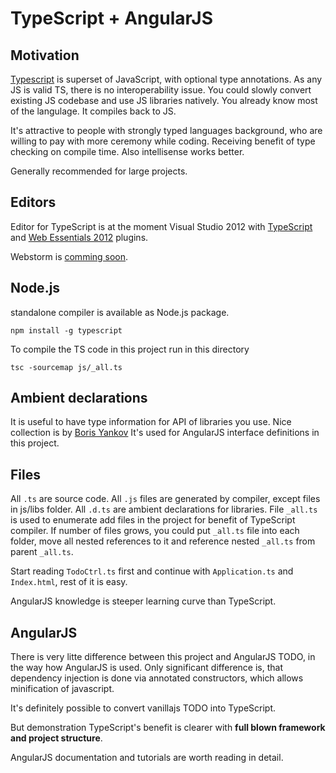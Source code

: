 # TypeScript + AngularJS #

## Motivation ##
[Typescript](http://www.typescriptlang.org/) 
is superset of JavaScript, with optional type annotations. 
As any JS is valid TS, there is no interoperability issue. 
You could slowly convert existing JS codebase and use JS libraries natively. 
You already know most of the langulage. 
It compiles back to JS.

It's attractive to people with strongly typed languages background, 
who are willing to pay with more ceremony while coding. 
Receiving benefit of type checking on compile time. 
Also intellisense works better. 

Generally recommended for large projects.

## Editors ##
Editor for TypeScript is at the moment Visual Studio 2012 with 
[TypeScript](http://go.microsoft.com/fwlink/?LinkID=266563) and 
[Web Essentials 2012](http://visualstudiogallery.msdn.microsoft.com/07d54d12-7133-4e15-becb-6f451ea3bea6) plugins. 

Webstorm is [comming soon](http://joeriks.com/2012/11/20/a-first-look-at-the-typescript-support-in-webstorm-6-eap/).

## Node.js ##
standalone compiler is available as Node.js package.
```
npm install -g typescript
```

To compile the TS code in this project run in this directory
```
tsc -sourcemap js/_all.ts 
```

## Ambient declarations ##
It is useful to have type information for API of libraries you use. Nice collection is by [Boris Yankov](https://github.com/borisyankov/DefinitelyTyped)
It's used for AngularJS interface definitions in this project.

## Files ##
All `.ts` are source code.
All `.js` files are generated by compiler, except files in js/libs folder.
All `.d.ts` are ambient declarations for libraries.
File `_all.ts` is used to enumerate add files in the project for benefit of TypeScript compiler. 
If number of files grows, you could put `_all.ts` file into each folder, move all nested references to it and reference nested `_all.ts` from parent `_all.ts`.

Start reading `TodoCtrl.ts` first and continue with `Application.ts` and `Index.html`, rest of it is easy. 

AngularJS knowledge is steeper learning curve than TypeScript.

## AngularJS ##
There is very litte difference between this project and AngularJS TODO, in the way how AngularJS is used.
Only significant difference is, that dependency injection is done via annotated constructors, which allows minification of javascript.

It's definitely possible to convert vanillajs TODO into TypeScript. 

But demonstration TypeScript's benefit is clearer with **full blown framework and project structure**.

AngularJS documentation and tutorials are worth reading in detail.